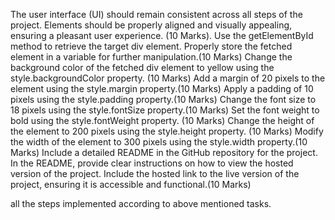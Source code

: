 The user interface (UI) should remain consistent across all steps of the project.
Elements should be properly aligned and visually appealing, ensuring a pleasant user experience. (10 Marks).
Use the getElementById method to retrieve the target div element.
Properly store the fetched element in a variable for further manipulation.(10 Marks)
Change the background color of the fetched div element to yellow using the style.backgroundColor property. (10 Marks)
Add a margin of 20 pixels to the element using the style.margin property.(10 Marks)
Apply a padding of 10 pixels using the style.padding property.(10 Marks)
Change the font size to 18 pixels using the style.fontSize property.(10 Marks)
Set the font weight to bold using the style.fontWeight property. (10 Marks)
Change the height of the element to 200 pixels using the style.height property. (10 Marks)
Modify the width of the element to 300 pixels using the style.width property.(10 Marks)
Include a detailed README in the GitHub repository for the project.
In the README, provide clear instructions on how to view the hosted version of the project.
Include the hosted link to the live version of the project, ensuring it is accessible and functional.(10 Marks)

all the steps implemented according to above mentioned tasks.
